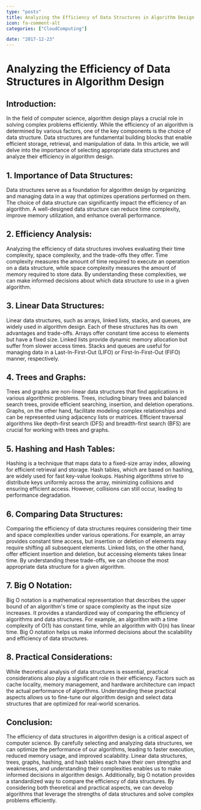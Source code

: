 ```yaml
---
type: "posts"
title: Analyzing the Efficiency of Data Structures in Algorithm Design
icon: fa-comment-alt
categories: ["CloudComputing"]

date: "2017-12-23"
---
```




# Analyzing the Efficiency of Data Structures in Algorithm Design

## Introduction:
In the field of computer science, algorithm design plays a crucial role in solving complex problems efficiently. While the efficiency of an algorithm is determined by various factors, one of the key components is the choice of data structure. Data structures are fundamental building blocks that enable efficient storage, retrieval, and manipulation of data. In this article, we will delve into the importance of selecting appropriate data structures and analyze their efficiency in algorithm design.

## 1. Importance of Data Structures:
Data structures serve as a foundation for algorithm design by organizing and managing data in a way that optimizes operations performed on them. The choice of data structure can significantly impact the efficiency of an algorithm. A well-designed data structure can reduce time complexity, improve memory utilization, and enhance overall performance.

## 2. Efficiency Analysis:
Analyzing the efficiency of data structures involves evaluating their time complexity, space complexity, and the trade-offs they offer. Time complexity measures the amount of time required to execute an operation on a data structure, while space complexity measures the amount of memory required to store data. By understanding these complexities, we can make informed decisions about which data structure to use in a given algorithm.

## 3. Linear Data Structures:
Linear data structures, such as arrays, linked lists, stacks, and queues, are widely used in algorithm design. Each of these structures has its own advantages and trade-offs. Arrays offer constant time access to elements but have a fixed size. Linked lists provide dynamic memory allocation but suffer from slower access times. Stacks and queues are useful for managing data in a Last-In-First-Out (LIFO) or First-In-First-Out (FIFO) manner, respectively.

## 4. Trees and Graphs:
Trees and graphs are non-linear data structures that find applications in various algorithmic problems. Trees, including binary trees and balanced search trees, provide efficient searching, insertion, and deletion operations. Graphs, on the other hand, facilitate modeling complex relationships and can be represented using adjacency lists or matrices. Efficient traversal algorithms like depth-first search (DFS) and breadth-first search (BFS) are crucial for working with trees and graphs.

## 5. Hashing and Hash Tables:
Hashing is a technique that maps data to a fixed-size array index, allowing for efficient retrieval and storage. Hash tables, which are based on hashing, are widely used for fast key-value lookups. Hashing algorithms strive to distribute keys uniformly across the array, minimizing collisions and ensuring efficient access. However, collisions can still occur, leading to performance degradation.

## 6. Comparing Data Structures:
Comparing the efficiency of data structures requires considering their time and space complexities under various operations. For example, an array provides constant time access, but insertion or deletion of elements may require shifting all subsequent elements. Linked lists, on the other hand, offer efficient insertion and deletion, but accessing elements takes linear time. By understanding these trade-offs, we can choose the most appropriate data structure for a given algorithm.

## 7. Big O Notation:
Big O notation is a mathematical representation that describes the upper bound of an algorithm's time or space complexity as the input size increases. It provides a standardized way of comparing the efficiency of algorithms and data structures. For example, an algorithm with a time complexity of O(1) has constant time, while an algorithm with O(n) has linear time. Big O notation helps us make informed decisions about the scalability and efficiency of data structures.

## 8. Practical Considerations:
While theoretical analysis of data structures is essential, practical considerations also play a significant role in their efficiency. Factors such as cache locality, memory management, and hardware architecture can impact the actual performance of algorithms. Understanding these practical aspects allows us to fine-tune our algorithm design and select data structures that are optimized for real-world scenarios.

## Conclusion:
The efficiency of data structures in algorithm design is a critical aspect of computer science. By carefully selecting and analyzing data structures, we can optimize the performance of our algorithms, leading to faster execution, reduced memory usage, and improved scalability. Linear data structures, trees, graphs, hashing, and hash tables each have their own strengths and weaknesses, and understanding their complexities enables us to make informed decisions in algorithm design. Additionally, big O notation provides a standardized way to compare the efficiency of data structures. By considering both theoretical and practical aspects, we can develop algorithms that leverage the strengths of data structures and solve complex problems efficiently.